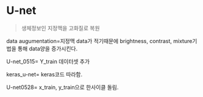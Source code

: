 # U-net
> 생체정보인 지정맥을 고화질로 복원

data augumentation=지정맥 data가 적기때문에 brightness, contrast, mixture기법을 통해 data양을 증가시킨다.

U-net_0515= Y_train 데이터셋 추가

keras_u-net= keras코드 따라함.

U-net0528= x_train, y_train으로 한사이클 돌림. 
